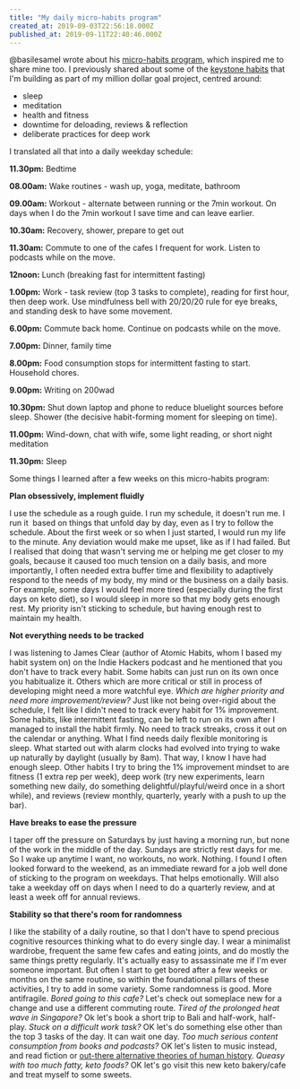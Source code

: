 ```yaml
---
title: "My daily micro-habits program"
created_at: 2019-09-03T22:56:18.000Z
published_at: 2019-09-11T22:40:46.000Z
---
```

@basilesamel wrote about his [micro-habits program](https://200wordsaday.com/words/bucharest-retreat-micro-habits-program-263855d6e347d81597), which inspired me to share mine too. I previously shared about some of the [keystone habits](https://200wordsaday.com/words/how-do-i-make-a-million-dollars-7-keystone-habit-systems-251035d5566a6e5b98) that I'm building as part of my million dollar goal project, centred around:

  

*   sleep
*   meditation
*   health and fitness
*   downtime for deloading, reviews & reflection
*   deliberate practices for deep work

  

I translated all that into a daily weekday schedule:

  

**11.30pm:** Bedtime

**08.00am:** Wake routines - wash up, yoga, meditate, bathroom

**09.00am:** Workout - alternate between running or the 7min workout. On days when I do the 7min workout I save time and can leave earlier.

**10.30am:** Recovery, shower, prepare to get out

**11.30am:** Commute to one of the cafes I frequent for work. Listen to podcasts while on the move.

**12noon:** Lunch (breaking fast for intermittent fasting)

**1.00pm:** Work - task review (top 3 tasks to complete), reading for first hour, then deep work. Use mindfulness bell with 20/20/20 rule for eye breaks, and standing desk to have some movement.

**6.00pm:** Commute back home. Continue on podcasts while on the move.

**7.00pm:** Dinner, family time

**8.00pm:** Food consumption stops for intermittent fasting to start. Household chores.

**9.00pm:** Writing on 200wad

**10.30pm:** Shut down laptop and phone to reduce bluelight sources before sleep. Shower (the decisive habit-forming moment for sleeping on time).

**11.00pm:** Wind-down, chat with wife, some light reading, or short night meditation

**11.30pm:** Sleep

  

Some things I learned after a few weeks on this micro-habits program:

  

**Plan obsessively, implement fluidly**

I use the schedule as a rough guide. I run my schedule, it doesn't run me. I run it  based on things that unfold day by day, even as I try to follow the schedule. About the first week or so when I just started, I would run my life to the minute. Any deviation would make me upset, like as if I had failed. But I realised that doing that wasn't serving me or helping me get closer to my goals, because it caused too much tension on a daily basis, and more importantly, I often needed extra buffer time and flexibility to adaptively respond to the needs of my body, my mind or the business on a daily basis. For example, some days I would feel more tired (especially during the first days on keto diet), so I would sleep in more so that my body gets enough rest. My priority isn't sticking to schedule, but having enough rest to maintain my health. 

  

**Not everything needs to be tracked**

I was listening to James Clear (author of Atomic Habits, whom I based my habit system on) on the Indie Hackers podcast and he mentioned that you don't have to track every habit. Some habits can just run on its own once you habitualize it. Others which are more critical or still in process of developing might need a more watchful eye. _Which are higher priority and need more improvement/review?_ Just like not being over-rigid about the schedule, I felt like I didn't need to track every habit for 1% improvement. Some habits, like intermittent fasting, can be left to run on its own after I managed to install the habit firmly. No need to track streaks, cross it out on the calendar or anything. What I find needs daily flexible monitoring is sleep. What started out with alarm clocks had evolved into trying to wake up naturally by daylight (usually by 8am). That way, I know I have had enough sleep. Other habits I try to bring the 1% improvement mindset to are fitness (1 extra rep per week), deep work (try new experiments, learn something new daily, do something delightful/playful/weird once in a short while), and reviews (review monthly, quarterly, yearly with a push to up the bar).

  

**Have breaks to ease the pressure** 

I taper off the pressure on Saturdays by just having a morning run, but none of the work in the middle of the day. Sundays are strictly rest days for me. So I wake up anytime I want, no workouts, no work. Nothing. I found I often looked forward to the weekend, as an immediate reward for a job well done of sticking to the program on weekdays. That helps emotionally. Will also take a weekday off on days when I need to do a quarterly review, and at least a week off for annual reviews.

  

**Stability so that there's room for randomness**

I like the stability of a daily routine, so that I don't have to spend precious cognitive resources thinking what to do every single day. I wear a minimalist wardrobe, frequent the same few cafes and eating joints, and do mostly the same things pretty regularly. It's actually easy to assassinate me if I'm ever someone important. But often I start to get bored after a few weeks or months on the same routine, so within the foundational pillars of these activities, I try to add in some variety. Some randomness is good. More antifragile. _Bored going to this cafe?_ Let's check out someplace new for a change and use a different commuting route. _Tired of the prolonged heat wave in Singapore?_ Ok let's book a short trip to Bali and half-work, half-play. _Stuck on a difficult work task?_ OK let's do something else other than the top 3 tasks of the day. It can wait one day. _Too much serious content consumption from books and podcasts?_ OK let's listen to music instead, and read fiction or [out-there alternative theories of human history](https://www.amazon.com/Magicians-Gods-International-Bestseller-Fingerprints/dp/1250118409). _Queasy with too much fatty, keto foods?_ OK let's go visit this new keto bakery/cafe and treat myself to some sweets.
